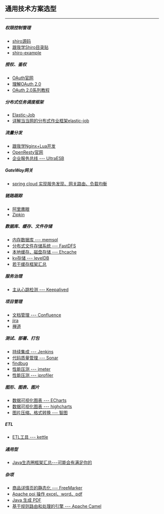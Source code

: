 ## 通用技术方案选型

---

##### 权限控制管理

* [shiro源码](https://github.com/apache/shiro)
* [跟我学Shiro目录贴](http://jinnianshilongnian.iteye.com/blog/2018398)
* [shiro-example](https://github.com/zhangkaitao/shiro-example)

##### 授权、鉴权

* [OAuth官网](https://oauth.net/2/)
* [理解OAuth 2.0](http://www.ruanyifeng.com/blog/2014/05/oauth_2_0.html)
* [OAuth 2.0系列教程](http://ifeve.com/oauth2-tutorial-all/)

##### 分布式任务调度框架

* [Elastic-Job](https://github.com/elasticjob/elastic-job)
* [详解当当网的分布式作业框架elastic-job](http://www.infoq.com/cn/articles/dangdang-distributed-work-framework-elastic-job)

##### 流量分发

* [跟我学Nginx+Lua开发](http://www.iteye.com/blogs/subjects/nginx-lua)
* [OpenResty官网](https://openresty.org/cn/)
* [企业服务总线 --- UltraESB](https://www.adroitlogic.com/)

##### GateWay网关

* [spring cloud 实现服务发现、网关路由、负载均衡](http://blog.csdn.net/zeb_perfect/article/details/52008192)

##### 链路跟踪

* [阿里鹰眼]()
* [Zipkin](https://github.com/openzipkin/zipkin)

##### 数据库、缓存、文件存储

* [内存数据库 --- memsql](http://www.memsql.com/)
* [分布式文件存储系统 --- FastDFS](http://www.cnblogs.com/mafly/p/fastdfs.html)
* [本地缓存、磁盘存储 --- Ehcache](http://raychase.iteye.com/blog/1545906)
* [kv存储 --- levelDB](https://github.com/google/leveldb)
* [若干缓存框架汇总](http://www.open-open.com/13.htm)

##### 服务治理
* [主从心跳检测 --- Keepalived](http://blog.csdn.net/xyang81/article/details/52556886)


##### 项目管理

* [文档管理 --- Confluence](https://baike.baidu.com/item/Confluence)
* [jira]()
* [禅道]()

##### 测试、部署、打包

* [持续集成 --- Jenkins](https://www.liaoxuefeng.com/article/001463233913442cdb2d1bd1b1b42e3b0b29eb1ba736c5e000)
* [代码质量管理 --- Sonar](http://blog.csdn.net/hunterno4/article/details/11687269)
* [findbug]()
* [性能压测 --- jmeter](http://jmeter.apache.org/)
* [性能压测 --- jprofiler]()

##### 图形、图表、图片

* [数据可视化图表 --- ECharts](http://echarts.baidu.com/index.html)
* [数据可视化图表 --- highcharts](https://www.hcharts.cn/)
* [图片压缩、格式转换 --- 智图](https://zhitu.isux.us/)

##### ETL
* [ETL工具 --- kettle](http://blog.csdn.net/eason_oracle/article/details/53535173)

##### 通用型
* [Java生态圈框架汇总---可能会有满足你的](https://github.com/jobbole/awesome-java-cn)

##### 杂项

* [商品详情页的静态化 --- FreeMarker](FreeMarker.md)
* [Apache poi 操作 excel、word、pdf](http://www.yiibai.com/apache_poi/)
* [Java 生成 PDF](https://mp.weixin.qq.com/s/Zxxarev-HwAH2MUzB4QbBA)
* [基于规则路由和处理的引擎 --- Apache Camel](http://blog.csdn.net/yinwenjie/article/details/51692340)
